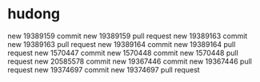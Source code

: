# hudong
new 19389159 commit
new 19389159 pull request
new 19389163 commit
new 19389163 pull request
new 19389164 commit
new 19389164 pull request
new 1570447 commit
new 1570448 commit
new 1570448 pull request
new 20585578 commit
new 19367446 commit
new 19367446 pull request
new 19374697 commit
new 19374697 pull request
